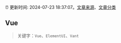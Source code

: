 :alarm_clock: 更新时间: 2024-07-23 18:37:07。[文章来源](/README.md)、[文章分类](/TAGS.md)

## Vue


> 关键字：`Vue`、`ElementUI`、`Vant`



